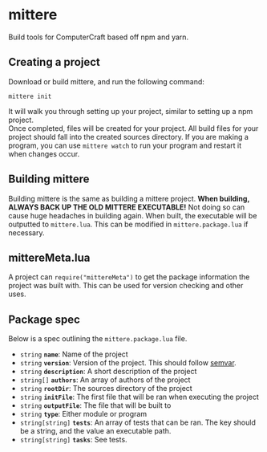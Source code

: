 # mittere
Build tools for ComputerCraft based off npm and yarn.

## Creating a project
Download or build mittere, and run the following command:
```
mittere init
```
It will walk you through setting up your project, similar to setting up a npm project.  
Once completed, files will be created for your project. All build files for your project should fall into the created sources directory. If you are making a program, you can use `mittere watch` to run your program and restart it when changes occur.

## Building mittere
Building mittere is the same as building a mittere project. **When building, ALWAYS BACK UP THE OLD MITTERE EXECUTABLE!** Not doing so can cause huge headaches in building again. When built, the executable will be outputted to `mittere.lua`. This can be modified in `mittere.package.lua` if necessary. 

## mittereMeta.lua
A project can `require("mittereMeta")` to get the package information the project was built with. This can be used for version checking and other uses.

## Package spec
Below is a spec outlining the `mittere.package.lua` file.  

- `string` **`name`**: Name of the project
- `string` **`version`**: Version of the project. This should follow [semvar](https://semver.org/).
- `string` **`description`**: A short description of the project
- `string[]` **`authors`**: An array of authors of the project
- `string` **`rootDir`**: The sources directory of the project
- `string` **`initFile`**: The first file that will be ran when executing the project
- `string` **`outputFile`**: The file that will be built to
- `string` **`type`**: Either module or program
- `string[string]` **`tests`**: An array of tests that can be ran. The key should be a string, and the value an executable path.
- `string[string]` **`tasks`**: See tests.